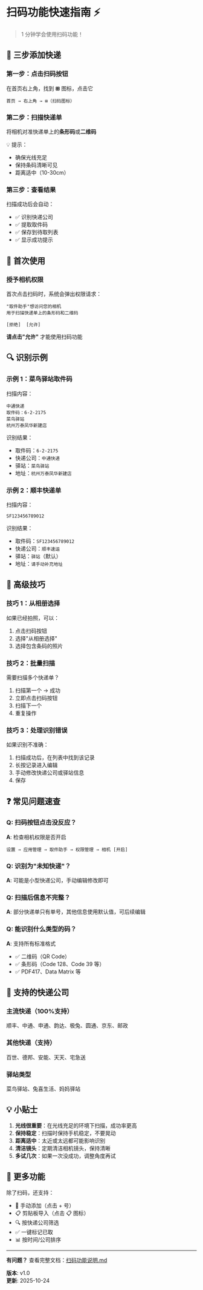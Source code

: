 # 扫码功能快速指南 ⚡

> 1 分钟学会使用扫码功能！

## 🎯 三步添加快递

### 第一步：点击扫码按钮
在首页右上角，找到 **⊞** 图标，点击它

```
首页 → 右上角 → ⊞（扫码图标）
```

### 第二步：扫描快递单
将相机对准快递单上的**条形码**或**二维码**

💡 提示：
- 确保光线充足
- 保持条码清晰可见
- 距离适中（10-30cm）

### 第三步：查看结果
扫描成功后会自动：
- ✅ 识别快递公司
- ✅ 提取取件码
- ✅ 保存到待取列表
- ✅ 显示成功提示

## 📱 首次使用

### 授予相机权限
首次点击扫码时，系统会弹出权限请求：

```
"取件助手"想访问您的相机
用于扫描快递单上的条形码和二维码

[拒绝]  [允许]
```

**请点击"允许"** 才能使用扫码功能

## 🔍 识别示例

### 示例 1：菜鸟驿站取件码
扫描内容：
```
中通快递
取件码：6-2-2175
菜鸟驿站
杭州万泰凤华新建店
```

识别结果：
- 取件码：`6-2-2175`
- 快递公司：`中通快递`
- 驿站：`菜鸟驿站`
- 地址：`杭州万泰凤华新建店`

### 示例 2：顺丰快递单
扫描内容：
```
SF123456789012
```

识别结果：
- 取件码：`SF123456789012`
- 快递公司：`顺丰速运`
- 驿站：`驿站`（默认）
- 地址：`请手动补充地址`

## 🌟 高级技巧

### 技巧 1：从相册选择
如果已经拍照，可以：
1. 点击扫码按钮
2. 选择"从相册选择"
3. 选择包含条码的照片

### 技巧 2：批量扫描
需要扫描多个快递单？
1. 扫描第一个 → 成功
2. 立即点击扫码按钮
3. 扫描下一个
4. 重复操作

### 技巧 3：处理识别错误
如果识别不准确：
1. 扫描成功后，在列表中找到该记录
2. 长按记录进入编辑
3. 手动修改快递公司或驿站信息
4. 保存

## ❓ 常见问题速查

### Q: 扫码按钮点击没反应？
**A**: 检查相机权限是否开启
```
设置 → 应用管理 → 取件助手 → 权限管理 → 相机 [开启]
```

### Q: 识别为"未知快递"？
**A**: 可能是小型快递公司，手动编辑修改即可

### Q: 扫描后信息不完整？
**A**: 部分快递单只有单号，其他信息使用默认值，可后续编辑

### Q: 能识别什么类型的码？
**A**: 支持所有标准格式
- ✅ 二维码（QR Code）
- ✅ 条形码（Code 128、Code 39 等）
- ✅ PDF417、Data Matrix 等

## 🎯 支持的快递公司

### 主流快递（100%支持）
顺丰、中通、申通、韵达、极兔、圆通、京东、邮政

### 其他快递（支持）
百世、德邦、安能、天天、宅急送

### 驿站类型
菜鸟驿站、兔喜生活、妈妈驿站

## 💡 小贴士

1. **光线很重要**：在光线充足的环境下扫描，成功率更高
2. **保持稳定**：扫描时保持手机稳定，不要晃动
3. **距离适中**：太近或太远都可能影响识别
4. **清洁镜头**：定期清洁相机镜头，保持清晰
5. **多试几次**：如果一次没成功，调整角度再试

## 🚀 更多功能

除了扫码，还支持：
- 📝 手动添加（点击 + 号）
- 📋 剪贴板导入（点击 📋 图标）
- 🔍 按快递公司筛选
- ✅ 一键标记已取
- 📊 按时间/公司排序

---

**有问题？** 查看完整文档：[扫码功能说明.md](./扫码功能说明.md)

**版本**: v1.0  
**更新**: 2025-10-24

